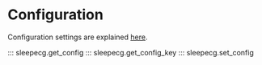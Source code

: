 # Configuration

Configuration settings are explained [here](../configuration.md).

::: sleepecg.get_config
::: sleepecg.get_config_key
::: sleepecg.set_config
